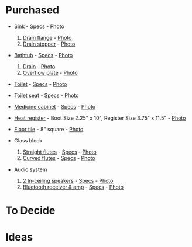 # Purchased
- [Sink](http://www.us.kohler.com/us/Memoirs%C2%AE+Stately+24%22+pedestal+bathroom+sink+with+8%22+widespread+faucet+holes/productDetail/Memoirs%C2%AE/422317.htm) - [Specs](sink-spec.pdf) - [Photo](sink.jpg)
  1. [Drain flange](http://www.deltafaucet.com/repairparts/details/rp23060rb.html) - [Photo](drain-flange.jpg)
  1. [Drain stopper](http://www.deltafaucet.com/repairparts/details/rp5648rb.html) - [Photo](drain-stopper.jpg)

- [Bathtub](http://www.sterlingplumbing.com/baths-and-showers/bathtubs/Ensemble-TM-Bath-with-Left-hand-Drain-71171110-detail?productNumber=71171110) - [Specs](tub-spec.pdf) - [Photo](tub.jpg)
  1. [Drain](http://www.deltafaucet.com/bath/details/rp31558rb.html) - [Photo](tub-drain.jpg)
  1. [Overflow plate](http://www.deltafaucet.com/bath/details/rp31556rb.html) - [Photo](tub-overflow.jpg)
  
- [Toilet](http://www.us.kohler.com/us/Memoirs%C2%AE+Stately+Comfort+Height%C2%AE+two-piece+elongated+1.28+gpf+toilet+with+AquaPiston%C2%AE+flush+technology+and+left-hand+trip+lever/productDetail/Styles+of+Toilets/428459.htm) - [Specs](toilet-spec.pdf) - [Photo](toilet.jpg)

- [Toilet seat](http://www.us.kohler.com/us/Stonewood%C2%AE+with+Quick-Release%E2%84%A2+Hinges+elongated+toilet+seat/productDetail/Quick-Release+Toilet+Seats/429167.htm) - [Specs](toilet_seat-spec.pdf) - [Photo](toilet_seat.jpg)

- [Medicine cabinet](http://www.robern.com/product/detail.rbn?productNumber=RC2026D4FP1&productLine=R3%20Series&category=Cabinets) - [Specs](medicine_cabinet-spec.pdf) - [Photo](medicine_cabinet.jpg)

- [Heat register](http://www.houseofantiquehardware.com/bronze-scroll-wall-register) - Boot Size 2.25" x 10", Register Size 3.75" x 11.5" - [Photo](heat_register.png)

- [Floor tile](https://www.villalagoontile.com/canterbury-3-encaustic-cement-tile.html) - 8" square - [Photo](floor-tile.jpg)

- Glass block
  1. [Straight flutes](http://pittsburghcorning.com/products/loose-glass-block/argus-parallel-flutes.aspx) - [Specs](http://pittsburghcorning.com/specifications-and-details/cad/default.aspx) - [Photo](sflute.jpg)
  1. [Curved flutes](http://pittsburghcorning.com/products/loose-glass-block/spyra-pattern.aspx) - [Specs](http://pittsburghcorning.com/specifications-and-details/cad/default.aspx) - [Photo](cflute.jpg)

- Audio system
  1. [2 In-ceiling speakers](http://www.polkaudio.com/rc60i/d/1184) - [Specs](http://www.polkaudio.com/rc60i/d/1184#specs) - [Photo](speakers.jpg)
  1. [Bluetooth receiver & amp](http://www.pyleaudio.com/sku/PWA15BT/Bluetooth-Wall-Plate--In-Wall-Audio-Control-Amplifier-Receiver,-Microphone-Paging-and-Speaker-Control,-Stereo-and-Microphone-Inputs,-Universal-Gang-Plate-Standard,-Terminal-Block-Speaker-Connection,-USB-Charging,-100-Watt) - [Specs](pyle.pdf) - [Photo](pyle.jpg)

# To Decide

# Ideas
